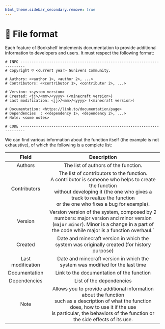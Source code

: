 ```yaml
---
html_theme.sidebar_secondary.remove: true
---
```


# 📄 File format

Each feature of Bookshelf implements documentation to
provide additional information to developers and users. It must respect the following format:

```
# INFO ------------------------------------------------------------------------
# Copyright © <current year> Gunivers Community.

# Authors: <<author 1>, <author 2>, ...>
# Contributors: <<contributor 1>, <contributor 2>, ...>

# Version: <system version>
# Created: <jj>/<mm>/<yyyy> (<minecraft version>)
# Last modification: <jj>/<mm>/<yyyy> (<minecraft version>)

# Documentation: <https://link.to/documentation/page>
# Dependencies  : <<dependency 1>, <dependency 2>, ...>
# Note: <some notes>

# CODE ------------------------------------------------------------------------
```

We can find various information about the function itself (the example is not exhaustive), of which the following is a complete list:

| Field | Description |
|:-----:|:-----------:|
| Authors | The list of authors of the function. |
| Contributors | The list of contributors to the function.<br> A contributor is someone who helps to create the function<br> without developing it (the one who gives a track to realize the function<br> or the one who fixes a bug for example). |
| Version | Version version of the system, composed by 2 numbers: major version and minor version (`major.minor`). Minor is a change in a part of the code while major is a function overhaul.` |
| Created | Date and minecraft version in which the system was originally created (for history purpose) |
| Last modification | Date and minecraft version in which the system was modified for the last time |
| Documentation | Link to the documentation of the function |
| Dependencies | List of the dependencies |
| Note | Allows you to provide additional information about the function<br> such as a description of what the function does, how to use it if the use<br> is particular, the behaviors of the function or the side effects of its use. |
